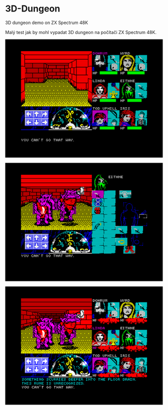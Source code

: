 # 3D-Dungeon
3D dungeon demo on ZX Spectrum 48K

Malý test jak by mohl vypadat 3D dungeon na počítači ZX Spectrum 48K.

![Screenshot 3D Dungeon on ZX](https://raw.githubusercontent.com/DW0RKiN/3D-Dungeon/master/screen.png?raw=true?raw=true "Screenshot 3D Dungeon on ZX")

![Screenshot 3D Dungeon on ZX](https://raw.githubusercontent.com/DW0RKiN/3D-Dungeon/master/screen2.png?raw=true?raw=true "Screenshot 3D Dungeon on ZX")

![Screenshot 3D Dungeon on ZX](https://raw.githubusercontent.com/DW0RKiN/3D-Dungeon/master/screen3.png?raw=true?raw=true "Screenshot 3D Dungeon on ZX")
